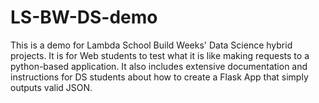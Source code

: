 # LS-BW-DS-demo
This is a demo for Lambda School Build Weeks' Data Science hybrid projects. It is for Web students to test what it is like making requests to a python-based application. It also includes extensive documentation and instructions for DS students about how to create a Flask App that simply outputs valid JSON.
